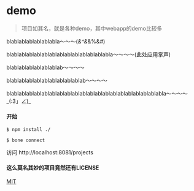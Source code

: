 # demo
>项目如其名，就是各种demo，其中webapp的demo比较多

blablablablablablabla～～～(*&^&*&%$%*&%%%*$&*#*)

blablablablablablablablablablablablablabla～～～～(此处应用掌声)

blablablablablablablab～～～～

blablablablablablablablablablab～～～～

blablablablablablablablablablablablablablablablablablablablabla～～～～ \_(:3」∠)\_

#### 开始

```shell
$ npm install ./
```

```shell
$ bone connect
```

访问 http://localhost:8081/projects

#### 这么莫名其妙的项目竟然还有LICENSE

[MIT](/LICENSE)


